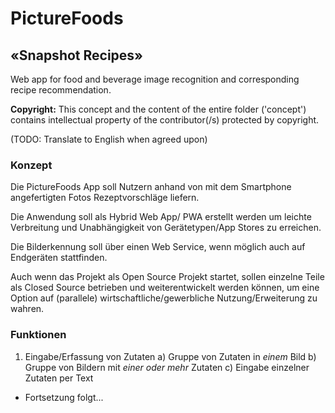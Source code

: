 # PictureFoods
## «Snapshot Recipes»

Web app for food and beverage image recognition and corresponding recipe recommendation.

**Copyright:** This concept and the content of the entire folder ('concept') contains intellectual property of the contributor(/s) protected by copyright.

(TODO: Translate to English when agreed upon)

### Konzept 

Die PictureFoods App soll Nutzern anhand von mit dem Smartphone angefertigten Fotos Rezeptvorschläge liefern. 

Die Anwendung soll als Hybrid Web App/ PWA erstellt werden um leichte Verbreitung und Unabhängigkeit von Gerätetypen/App Stores zu erreichen.

Die Bilderkennung soll über einen Web Service, wenn möglich auch auf Endgeräten stattfinden.

Auch wenn das Projekt als Open Source Projekt startet, sollen einzelne Teile als Closed Source betrieben und weiterentwickelt werden können, um eine Option auf (parallele) wirtschaftliche/gewerbliche Nutzung/Erweiterung zu wahren.


### Funktionen

1) Eingabe/Erfassung von Zutaten 
  a) Gruppe von Zutaten in *einem* Bild
  b) Gruppe von Bildern mit *einer oder mehr* Zutaten
  c) Eingabe einzelner Zutaten per Text 

- Fortsetzung folgt...